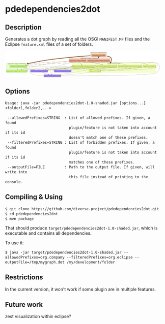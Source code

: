 # pdedependencies2dot

## Description

Generates a dot graph by reading all the OSGI `MANIFEST.MF` files and the Eclipse `feature.xml` files of a set of folders.

![Example](https://raw.githubusercontent.com/diverse-project/pdedependencies2dot/master/example.png)

## Options 

~~~~
Usage: java -jar pdedependencies2dot-1.0-shaded.jar [options...] <folder1,folder2,...>

 --allowedPrefixes=STRING  : List of allowed prefixes. If given, a found
                             plugin/feature is not taken into account if its id
                             doesn't match one of these prefixes.
 --filteredPrefixes=STRING : List of forbidden prefixes. If given, a found
                             plugin/feature is not taken into account if its id
                             matches one of these prefixes.
 --outputFile=FILE         : Path to the output file. If given, will write into
                             this file instead of printing to the console.
~~~~


## Compiling & Using

~~~
$ git clone https://github.com/diverse-project/pdedependencies2dot.git
$ cd pdedependencies2dot
$ mvn package
~~~

That should produce `target/pdedependencies2dot-1.0-shaded.jar`, which is executable and contains all dependencies.

To use it:

~~~
$ java -jar target/pdedependencies2dot-1.0-shaded.jar --allowedPrefixes=org.company --filteredPrefixes=org.eclipse --outputFile=/tmp/mygraph.dot /my/development/folder
~~~

## Restrictions

In the current version, it won't work if some plugin are in multiple features.

## Future work

zest visualization within eclipse?
